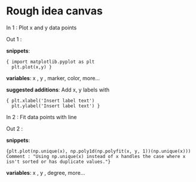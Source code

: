 # Rough idea canvas

In 1 : Plot x and y data points

Out 1 : 

**snippets**: 

    { import matplotlib.pyplot as plt
      plt.plot(x,y) }
                
**variables**: x , y , marker, color, more...

**suggested additions**: Add x, y labels with 

    { plt.xlabel('Insert label text')                                               
      plt.ylabel('Insert label text') }
                                                
In 2 : Fit data points with line

Out 2 :

**snippets**: 

    {plt.plot(np.unique(x), np.poly1d(np.polyfit(x, y, 1))(np.unique(x))) Comment : "Using np.unique(x) instead of x handles the case where x isn't sorted or has duplicate values."}

**variables**: x , y , degree, more...


